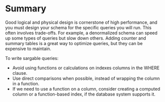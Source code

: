 # Summary

Good logical and physical design is cornerstone of high performance, and you must design your schema for the specific queries you will run. This often involves trade-offs. For example, a denormalized schema can speed up some types of queries but slow down others. Adding counter and summary tables is a great way to optimize queries, but they can be expensive to maintain.

To write sargable  queries:
- Avoid using functions or calculations on indexes columns in the WHERE clause.
- Use direct comparisons when possible, instead of wrapping the column in a function.
- If we need to use a function on a column, consider creating a computed column or a function-based index, if the database system supports it.
